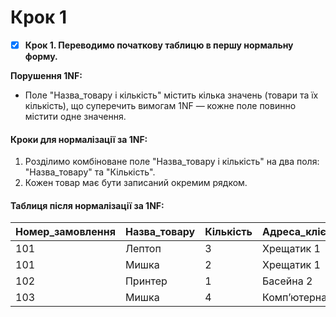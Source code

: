 # Крок 1

* [x] **Крок 1. Переводимо початкову таблицю в першу нормальну форму.**

**Порушення 1NF:**

* Поле "Назва\_товару і кількість" містить кілька значень (товари та їх кількість), що суперечить вимогам 1NF — кожне поле повинно містити одне значення.

#### Кроки для нормалізації за 1NF:

1. Розділимо комбіноване поле "Назва\_товару і кількість" на два поля: "Назва\_товару" та "Кількість".
2. Кожен товар має бути записаний окремим рядком.

#### Таблиця після нормалізації за 1NF:

<table><thead><tr><th width="104">Номер_замовлення</th><th width="100">Назва_товару</th><th width="97">Кількість</th><th width="152">Адреса_клієнта</th><th>Дата_замовлення</th><th>Клієнт</th></tr></thead><tbody><tr><td>101</td><td>Лептоп</td><td>3</td><td>Хрещатик 1</td><td>2023-03-15</td><td>Мельник</td></tr><tr><td>101</td><td>Мишка</td><td>2</td><td>Хрещатик 1</td><td>2023-03-15</td><td>Мельник</td></tr><tr><td>102</td><td>Принтер</td><td>1</td><td>Басейна 2</td><td>2023-03-16</td><td>Шевченко</td></tr><tr><td>103</td><td>Мишка</td><td>4</td><td>Компʼютерна 3</td><td>2023-03-17</td><td>Коваленко</td></tr></tbody></table>
